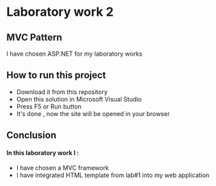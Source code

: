# Laboratory work 2

## MVC Pattern

I have chosen ASP.NET for my laboratory works

## How to run this project
- Download it from this repository
- Open this solution in Microsoft Visual Studio
- Press F5 or Run button
- It's done , now the site will be opened in your browser

## Conclusion
#### In this laboratory work I : 
- I have chosen a MVC framework
- I have integrated  HTML template from lab#1 into my web application
